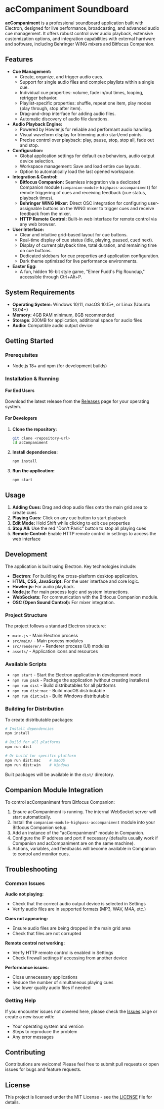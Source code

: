 # acCompaniment Soundboard

**acCompaniment** is a professional soundboard application built with Electron, designed for live performance, broadcasting, and advanced audio cue management. It offers robust control over audio playback, extensive customization options, and integration capabilities with external hardware and software, including Behringer WING mixers and Bitfocus Companion.

## Features

*   **Cue Management:**
    *   Create, organize, and trigger audio cues.
    *   Support for single audio files and complex playlists within a single cue.
    *   Individual cue properties: volume, fade in/out times, looping, retrigger behavior.
    *   Playlist-specific properties: shuffle, repeat one item, play modes (play through, stop after item).
    *   Drag-and-drop interface for adding audio files.
    *   Automatic discovery of audio file durations.
*   **Audio Playback Engine:**
    *   Powered by Howler.js for reliable and performant audio handling.
    *   Visual waveform display for trimming audio start/end points.
    *   Precise control over playback: play, pause, stop, stop all, fade out and stop.
*   **Configuration:**
    *   Global application settings for default cue behaviors, audio output device selection.
    *   Workspace management: Save and load entire cue layouts.
    *   Option to automatically load the last opened workspace.
*   **Integration & Control:**
    *   **Bitfocus Companion:** Seamless integration via a dedicated Companion module (`companion-module-highpass-accompaniment`) for remote triggering of cues and receiving feedback (cue status, playback times).
    *   **Behringer WING Mixer:** Direct OSC integration for configuring user-assignable buttons on the WING mixer to trigger cues and receive feedback from the mixer.
    *   **HTTP Remote Control:** Built-in web interface for remote control via any web browser.
*   **User Interface:**
    *   Clear and intuitive grid-based layout for cue buttons.
    *   Real-time display of cue status (idle, playing, paused, cued next).
    *   Display of current playback time, total duration, and remaining time on cue buttons.
    *   Dedicated sidebars for cue properties and application configuration.
    *   Dark theme optimized for live performance environments.
*   **Easter Egg:**
    *   A fun, hidden 16-bit style game, "Elmer Fudd's Pig Roundup," accessible through Ctrl+Alt+P.

## System Requirements

*   **Operating System:** Windows 10/11, macOS 10.15+, or Linux (Ubuntu 18.04+)
*   **Memory:** 4GB RAM minimum, 8GB recommended
*   **Storage:** 200MB for application, additional space for audio files
*   **Audio:** Compatible audio output device

## Getting Started

### Prerequisites

*   Node.js 18+ and npm (for development builds)

### Installation & Running

#### For End Users
Download the latest release from the [Releases](../../releases) page for your operating system.

#### For Developers
1.  **Clone the repository:**
    ```bash
    git clone <repository-url>
    cd acCompaniment
    ```
2.  **Install dependencies:**
    ```bash
    npm install
    ```
3.  **Run the application:**
    ```bash
    npm start
    ```

## Usage

1. **Adding Cues:** Drag and drop audio files onto the main grid area to create cues
2. **Playing Cues:** Click on any cue button to start playback
3. **Edit Mode:** Hold Shift while clicking to edit cue properties
4. **Stop All:** Use the red "Don't Panic" button to stop all playing cues
5. **Remote Control:** Enable HTTP remote control in settings to access the web interface

## Development

The application is built using Electron. Key technologies include:

*   **Electron:** For building the cross-platform desktop application.
*   **HTML, CSS, JavaScript:** For the user interface and core logic.
*   **Howler.js:** For audio playback.
*   **Node.js:** For main process logic and system interactions.
*   **WebSockets:** For communication with the Bitfocus Companion module.
*   **OSC (Open Sound Control):** For mixer integration.

### Project Structure

The project follows a standard Electron structure:
- `main.js` - Main Electron process
- `src/main/` - Main process modules
- `src/renderer/` - Renderer process (UI) modules
- `assets/` - Application icons and resources

### Available Scripts

*   `npm start` - Start the Electron application in development mode
*   `npm run pack` - Package the application (without creating installers)
*   `npm run dist` - Build distributables for all platforms
*   `npm run dist:mac` - Build macOS distributable
*   `npm run dist:win` - Build Windows distributable

### Building for Distribution

To create distributable packages:

```bash
# Install dependencies
npm install

# Build for all platforms
npm run dist

# Or build for specific platform
npm run dist:mac    # macOS
npm run dist:win    # Windows
```

Built packages will be available in the `dist/` directory.

## Companion Module Integration

To control acCompaniment from Bitfocus Companion:

1.  Ensure acCompaniment is running. The internal WebSocket server will start automatically.
2.  Install the `companion-module-highpass-accompaniment` module into your Bitfocus Companion setup.
3.  Add an instance of the "acCompaniment" module in Companion.
4.  Configure the IP address and port if necessary (defaults usually work if Companion and acCompaniment are on the same machine).
5.  Actions, variables, and feedbacks will become available in Companion to control and monitor cues.

## Troubleshooting

### Common Issues

**Audio not playing:**
- Check that the correct audio output device is selected in Settings
- Verify audio files are in supported formats (MP3, WAV, M4A, etc.)

**Cues not appearing:**
- Ensure audio files are being dropped in the main grid area
- Check that files are not corrupted

**Remote control not working:**
- Verify HTTP remote control is enabled in Settings
- Check firewall settings if accessing from another device

**Performance issues:**
- Close unnecessary applications
- Reduce the number of simultaneous playing cues
- Use lower quality audio files if needed

### Getting Help

If you encounter issues not covered here, please check the [Issues](../../issues) page or create a new issue with:
- Your operating system and version
- Steps to reproduce the problem
- Any error messages

## Contributing

Contributions are welcome! Please feel free to submit pull requests or open issues for bugs and feature requests.

## License

This project is licensed under the MIT License - see the [LICENSE](LICENSE) file for details. 